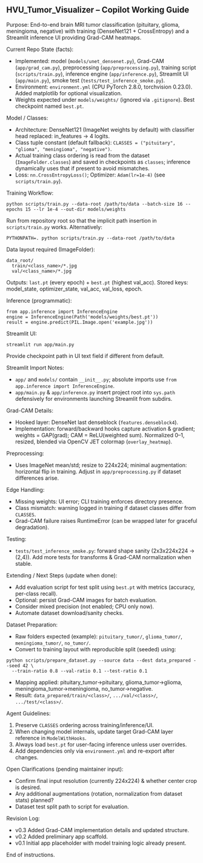 ## HVU_Tumor_Visualizer – Copilot Working Guide

Purpose: End-to-end brain MRI tumor classification (pituitary, glioma, meningioma, negative) with training (DenseNet121 + CrossEntropy) and a Streamlit inference UI providing Grad-CAM heatmaps.

Current Repo State (facts):
- Implemented: model (`models/unet_densenet.py`), Grad-CAM (`app/grad_cam.py`), preprocessing (`app/preprocessing.py`), training script (`scripts/train.py`), inference engine (`app/inference.py`), Streamlit UI (`app/main.py`), smoke test (`tests/test_inference_smoke.py`).
- Environment: `environment.yml` (CPU PyTorch 2.8.0, torchvision 0.23.0). Added matplotlib for optional visualization.
- Weights expected under `models/weights/` (ignored via `.gitignore`). Best checkpoint named `best.pt`.

Model / Classes:
- Architecture: DenseNet121 (ImageNet weights by default) with classifier head replaced: in_features -> 4 logits.
- Class tuple constant (default fallback): `CLASSES = ("pituitary", "glioma", "meningioma", "negative")`.
- Actual training class ordering is read from the dataset (`ImageFolder.classes`) and saved in checkpoints as `classes`; inference dynamically uses that if present to avoid mismatches.
- Loss: `nn.CrossEntropyLoss()`; Optimizer: `Adam(lr=1e-4)` (see `scripts/train.py`).

Training Workflow:
```
python scripts/train.py --data-root /path/to/data --batch-size 16 --epochs 15 --lr 1e-4 --out-dir models/weights
```
Run from repository root so that the implicit path insertion in `scripts/train.py` works. Alternatively:
```
PYTHONPATH=. python scripts/train.py --data-root /path/to/data
```
Data layout required (ImageFolder):
```
data_root/
  train/<class_name>/*.jpg
  val/<class_name>/*.jpg
```
Outputs: `last.pt` (every epoch) + `best.pt` (highest val_acc). Stored keys: model_state, optimizer_state, val_acc, val_loss, epoch.

Inference (programmatic):
```
from app.inference import InferenceEngine
engine = InferenceEngine(Path('models/weights/best.pt'))
result = engine.predict(PIL.Image.open('example.jpg'))
```
Streamlit UI:
```
streamlit run app/main.py
```
Provide checkpoint path in UI text field if different from default.

Streamlit Import Notes:
- `app/` and `models/` contain `__init__.py`; absolute imports use `from app.inference import InferenceEngine`.
- `app/main.py` & `app/inference.py` insert project root into `sys.path` defensively for environments launching Streamlit from subdirs.

Grad-CAM Details:
- Hooked layer: DenseNet last denseblock (`features.denseblock4`).
- Implementation: forward/backward hooks capture activation & gradient; weights = GAP(grad); CAM = ReLU(weighted sum). Normalized 0–1, resized, blended via OpenCV JET colormap (`overlay_heatmap`).

Preprocessing:
- Uses ImageNet mean/std; resize to 224x224; minimal augmentation: horizontal flip in training. Adjust in `app/preprocessing.py` if dataset differences arise.

Edge Handling:
- Missing weights: UI error; CLI training enforces directory presence.
- Class mismatch: warning logged in training if dataset classes differ from `CLASSES`.
- Grad-CAM failure raises RuntimeError (can be wrapped later for graceful degradation).

Testing:
- `tests/test_inference_smoke.py`: forward shape sanity (2x3x224x224 -> (2,4)). Add more tests for transforms & Grad-CAM normalization when stable.

Extending / Next Steps (update when done):
- Add evaluation script for test split using `best.pt` with metrics (accuracy, per-class recall).
- Optional: persist Grad-CAM images for batch evaluation.
- Consider mixed precision (not enabled; CPU only now).
 - Automate dataset download/sanity checks.

Dataset Preparation:
- Raw folders expected (example): `pituitary_tumor/`, `glioma_tumor/`, `meningioma_tumor/`, `no_tumor/`.
- Convert to training layout with reproducible split (seeded) using:
```
python scripts/prepare_dataset.py --source data --dest data_prepared --seed 42 \
  --train-ratio 0.8 --val-ratio 0.1 --test-ratio 0.1
```
- Mapping applied: pituitary_tumor->pituitary, glioma_tumor->glioma, meningioma_tumor->meningioma, no_tumor->negative.
- Result: `data_prepared/train/<class>/`, `.../val/<class>/`, `.../test/<class>/`.

Agent Guidelines:
1. Preserve `CLASSES` ordering across training/inference/UI.
2. When changing model internals, update target Grad-CAM layer reference in `ModelWithHooks`.
3. Always load `best.pt` for user-facing inference unless user overrides.
4. Add dependencies only via `environment.yml` and re-export after changes.

Open Clarifications (pending maintainer input):
- Confirm final input resolution (currently 224x224) & whether center crop is desired.
- Any additional augmentations (rotation, normalization from dataset stats) planned?
- Dataset test split path to script for evaluation.

Revision Log:
- v0.3 Added Grad-CAM implementation details and updated structure.
- v0.2 Added preliminary app scaffold.
- v0.1 Initial app placeholder with model training logic already present.

End of instructions.
